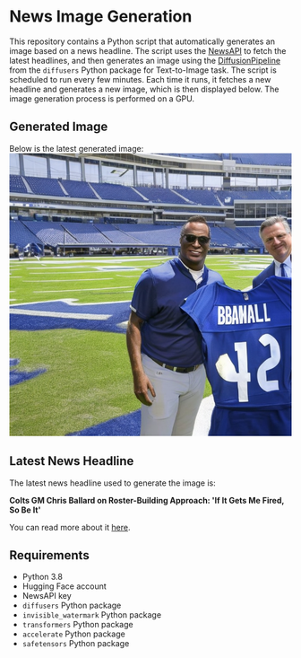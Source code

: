 # News Image Generation
This repository contains a Python script that automatically generates an image based on a news headline. The script uses the [NewsAPI](https://newsapi.org/) to fetch the latest headlines, and then generates an image using the [DiffusionPipeline](https://github.com/huggingface/diffusers) from the `diffusers` Python package for Text-to-Image task.
The script is scheduled to run every few minutes. Each time it runs, it fetches a new headline and generates a new image, which is then displayed below. The image generation process is performed on a GPU.

## Generated Image
Below is the latest generated image:
![Generated Image](image.png)

## Latest News Headline
The latest news headline used to generate the image is:

**Colts GM Chris Ballard on Roster-Building Approach: 'If It Gets Me Fired, So Be It'**

You can read more about it [here](https://news.google.com/rss/articles/CBMioAFBVV95cUxNS3Q5S2pwOFYtRHpXMkRYNm4zaXFYVzFLYzdhb0F5ZVhiNWpURTVTNWJRcXJMbkhKcjQ1aEZpMjRlVWI2ZTJySGNzRXA3NGJWZnVYQ2dpbmFyT2lWS3hyQUwyb3dLUlFwaEtyWW55eEFzN1NYR2tTYWtmM0xyeTRfYmpxTEk1MV95ODJ2dnNWRGpLdDdUdmZKMC1xS1ByUVpF?oc=5).

## Requirements
- Python 3.8
- Hugging Face account
- NewsAPI key
- `diffusers` Python package
- `invisible_watermark` Python package
- `transformers` Python package
- `accelerate` Python package
- `safetensors` Python package
